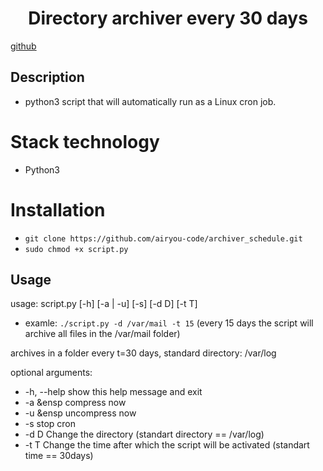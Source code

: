 <h1 align="center">Directory archiver every 30 days</h1>

<a href="https://github.com/airyou-code/archiver_schedule" target="_blank">github</a> 

## Description
- python3 script that will automatically run as a Linux cron job.

# Stack technology
- Python3

# Installation
- `git clone https://github.com/airyou-code/archiver_schedule.git `
- `sudo chmod +x script.py`

## Usage
usage: script.py [-h] [-a | -u] [-s] [-d D] [-t T]
- examle: `./script.py -d /var/mail -t 15` (every 15 days the script will archive all files in the /var/mail folder)

archives in a folder every t=30 days, standard directory: /var/log

optional arguments:
  - -h, --help  show this help message and exit
  - -a &ensp compress now
  - -u &ensp         uncompress now
  - -s          stop cron
  - -d D        Сhange the directory (standart directory == /var/log)
  - -t T        Change the time after which the script will be activated (standart time == 30days)

